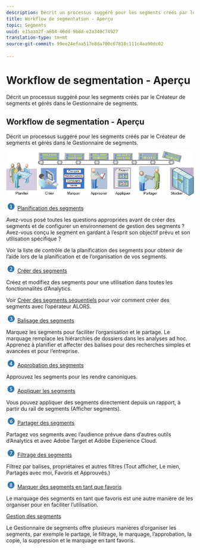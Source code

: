 ```yaml
---
description: Décrit un processus suggéré pour les segments créés par le Créateur de segments et gérés dans le Gestionnaire de segments.
title: Workflow de segmentation - Aperçu
topic: Segments
uuid: e15aaa2f-a604-46dd-9bdd-e2a340c74927
translation-type: tm+mt
source-git-commit: 99ee24efaa517e8da700c67818c111c4aa90dc02

---
```



# Workflow de segmentation - Aperçu

Décrit un processus suggéré pour les segments créés par le Créateur de segments et gérés dans le Gestionnaire de segments.

## Workflow de segmentation - Aperçu

Décrit un processus suggéré pour les segments créés par le Créateur de segments et gérés dans le Gestionnaire de segments.

<!-- 

seg_workflow.xml

 -->

![](assets/seg_workflow.png)


![](assets/step1_icon.png) [ Planification des segments](/help/components/c-segmentation/c-segmentation-workflow/seg-plan.md)

Avez-vous posé toutes les questions appropriées avant de créer des segments et de configurer un environnement de gestion des segments ? Avez-vous conçu le segment en gardant à l’esprit son objectif prévu et son utilisation spécifique ?

Voir la  liste de contrôle de la planification des segments pour obtenir de l’aide lors de la planification et de l’organisation de vos segments.

![](assets/step2_icon.png) [Créer des segments](/help/components/c-segmentation/c-segmentation-workflow/seg-build.md)

Créez et modifiez des segments pour une utilisation dans toutes les fonctionnalités d’Analytics.

Voir [Créer des segments séquentiels](/help/components/c-segmentation/c-segmentation-workflow/seg-sequential-build.md) pour voir comment créer des segments avec l’opérateur ALORS.

![](assets/step3_icon.png) [ Balisage des segments](/help/components/c-segmentation/c-segmentation-workflow/seg-tag.md)

Marquez les segments pour faciliter l’organisation et le partage. Le marquage remplace les hiérarchies de dossiers dans les analyses ad hoc. Apprenez à planifier et affecter des balises pour des recherches simples et avancées et pour l’entreprise.

![](assets/step4_icon.png) [ Approbation des segments](/help/components/c-segmentation/c-segmentation-workflow/seg-approve.md)

Approuvez les segments pour les rendre canoniques.

![](assets/step5_icon.png) [ Appliquer les segments](/help/components/c-segmentation/c-segmentation-workflow/t-seg-apply.md)

Vous pouvez appliquer des segments directement depuis un rapport, à partir du rail de segments (Afficher segments).

![](assets/step6_icon.png) [ Partager des segments](/help/components/c-segmentation/c-segmentation-workflow/t-seg-share.md)

Partagez vos segments avec l’audience prévue dans d’autres outils d’Analytics et avec Adobe Target et Adobe Experience Cloud.

![](assets/step7_icon.png) [ Filtrage des segments](/help/components/c-segmentation/c-segmentation-workflow/t-seg-filter.md)

Filtrez par balises, propriétaires et autres filtres (Tout afficher, Le mien, Partagés avec moi, Favoris et Approuvés.)

![](assets/step8_icon.png) [ Marquer des segments en tant que favoris](/help/components/c-segmentation/c-segmentation-workflow/t-seg-favorite.md)

Le marquage des segments en tant que favoris est une autre manière de les organiser pour en faciliter l’utilisation.

[Gestion des segments](/help/components/c-segmentation/c-segmentation-workflow/seg-manage.md)

Le Gestionnaire de segments offre plusieurs manières d’organiser les segments, par exemple le partage, le filtrage, le marquage, l’approbation, la copie, la suppression et le marquage en tant favoris.
